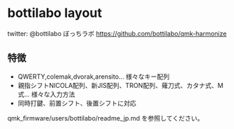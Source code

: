 # bottilabo layout
 twitter: @bottilabo ぼっちラボ
 https://github.com/bottilabo/qmk-harmonize

## 特徴
- QWERTY,colemak,dvorak,arensito... 様々なキー配列
- 親指シフトNICOLA配列、新JIS配列、TRON配列、薙刀式、カタナ式、M式... 様々な入力方法
- 同時打鍵、前置シフト、後置シフトに対応

qmk_firmware/users/bottilabo/readme_jp.md
を参照してください。

